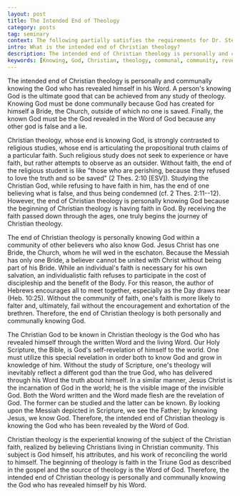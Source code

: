 ```yaml
---
layout: post
title: The Intended End of Theology
category: posts
tag: seminary
context: The following partially satisfies the requirements for Dr. Steven McKinion's Christian Theology I class at Southeastern Baptist Theological Seminary.
intro: What is the intended end of Christian theology?
description: The intended end of Christian theology is personally and communally knowing the God who has revealed himself in his Word. 
keywords: [Knowing, God, Christian, theology, communal, community, revelation]
---
```


The intended end of Christian theology is personally and communally knowing the God who has revealed himself in his Word. A person's knowing God is the ultimate good that can be achieved from any study of theology. Knowing God must be done communally because God has created for himself a Bride, the Church, outside of which no one is saved. Finally, the known God must be the God revealed in the Word of God because any other god is false and a lie.

Christian theology, whose end is knowing God, is strongly contrasted to religious studies, whose end is articulating the propositional truth claims of a particular faith. Such religious study does not seek to experience or have faith, but rather attempts to observe as an outsider. Without faith, the end of the religious student is like "those who are perishing, because they refused to love the truth and so be saved" (2 Thes. 2:10 [ESV]). Studying the Christian God, while refusing to have faith in him, has the end of one believing what is false, and thus being condemned (cf. 2 Thes. 2:11--12). However, the end of Christian theology is personally knowing God because the beginning of Christian theology is having faith in God. By receiving the faith passed down through the ages, one truly begins the journey of Christian theology.

The end of Christian theology is personally knowing God within a community of other believers who also know God. Jesus Christ has one Bride, the Church, whom he will wed in the eschaton. Because the Messiah has only one Bride, a believer cannot be united with Christ without being part of his Bride. While an individual's faith is necessary for his own salvation, an individualistic faith refuses to participate in the cost of discipleship and the benefit of the Body.  For this reason, the author of Hebrews encourages all to meet together, especially as the Day draws near (Heb. 10:25). Without the community of faith, one's faith is more likely to falter and, ultimately, fail without the encouragement and exhortation of the brethren. Therefore, the end of Christian theology is both personally and communally knowing God.

The Christian God to be known in Christian theology is the God who has revealed himself through the written Word and the living Word. Our Holy Scripture, the Bible, is God's self-revelation of himself to the world. One must utilize this special revelation in order both to know God and grow in knowledge of him. Without the study of Scripture, one's theology will inevitably reflect a different god than the true God, who has delivered through his Word the truth about himself. In a similar manner, Jesus Christ is the incarnation of God in the world; he is the visible image of the invisible God. Both the Word written and the Word made flesh are the revelation of God. The former can be studied and the latter can be known. By looking upon the Messiah depicted in Scripture, we see the Father; by knowing Jesus, we know God. Therefore, the intended end of Christian theology is knowing the God who has been revealed by the Word of God.

Christian theology is the experiential knowing of the subject of the Christian faith, realized by believing Christians living in Christian community. This subject is God himself, his attributes, and his work of reconciling the world to himself. The beginning of theology is faith in the Triune God as described in the gospel and the source of theology is the Word of God. Therefore, the intended end of Christian theology is personally and communally knowing the God who has revealed himself by his Word. 
